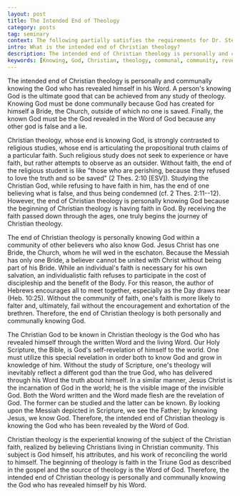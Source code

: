 ```yaml
---
layout: post
title: The Intended End of Theology
category: posts
tag: seminary
context: The following partially satisfies the requirements for Dr. Steven McKinion's Christian Theology I class at Southeastern Baptist Theological Seminary.
intro: What is the intended end of Christian theology?
description: The intended end of Christian theology is personally and communally knowing the God who has revealed himself in his Word. 
keywords: [Knowing, God, Christian, theology, communal, community, revelation]
---
```


The intended end of Christian theology is personally and communally knowing the God who has revealed himself in his Word. A person's knowing God is the ultimate good that can be achieved from any study of theology. Knowing God must be done communally because God has created for himself a Bride, the Church, outside of which no one is saved. Finally, the known God must be the God revealed in the Word of God because any other god is false and a lie.

Christian theology, whose end is knowing God, is strongly contrasted to religious studies, whose end is articulating the propositional truth claims of a particular faith. Such religious study does not seek to experience or have faith, but rather attempts to observe as an outsider. Without faith, the end of the religious student is like "those who are perishing, because they refused to love the truth and so be saved" (2 Thes. 2:10 [ESV]). Studying the Christian God, while refusing to have faith in him, has the end of one believing what is false, and thus being condemned (cf. 2 Thes. 2:11--12). However, the end of Christian theology is personally knowing God because the beginning of Christian theology is having faith in God. By receiving the faith passed down through the ages, one truly begins the journey of Christian theology.

The end of Christian theology is personally knowing God within a community of other believers who also know God. Jesus Christ has one Bride, the Church, whom he will wed in the eschaton. Because the Messiah has only one Bride, a believer cannot be united with Christ without being part of his Bride. While an individual's faith is necessary for his own salvation, an individualistic faith refuses to participate in the cost of discipleship and the benefit of the Body.  For this reason, the author of Hebrews encourages all to meet together, especially as the Day draws near (Heb. 10:25). Without the community of faith, one's faith is more likely to falter and, ultimately, fail without the encouragement and exhortation of the brethren. Therefore, the end of Christian theology is both personally and communally knowing God.

The Christian God to be known in Christian theology is the God who has revealed himself through the written Word and the living Word. Our Holy Scripture, the Bible, is God's self-revelation of himself to the world. One must utilize this special revelation in order both to know God and grow in knowledge of him. Without the study of Scripture, one's theology will inevitably reflect a different god than the true God, who has delivered through his Word the truth about himself. In a similar manner, Jesus Christ is the incarnation of God in the world; he is the visible image of the invisible God. Both the Word written and the Word made flesh are the revelation of God. The former can be studied and the latter can be known. By looking upon the Messiah depicted in Scripture, we see the Father; by knowing Jesus, we know God. Therefore, the intended end of Christian theology is knowing the God who has been revealed by the Word of God.

Christian theology is the experiential knowing of the subject of the Christian faith, realized by believing Christians living in Christian community. This subject is God himself, his attributes, and his work of reconciling the world to himself. The beginning of theology is faith in the Triune God as described in the gospel and the source of theology is the Word of God. Therefore, the intended end of Christian theology is personally and communally knowing the God who has revealed himself by his Word. 
